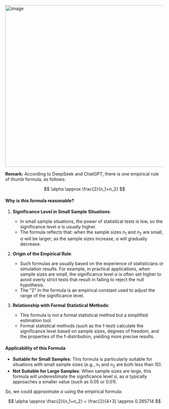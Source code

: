 <img width="514" alt="image" src="https://github.com/user-attachments/assets/bad216fe-c02a-40ba-97c3-62e31ba6441c" />

**Remark:**
According to DeepSeek and ChatGPT, there is one empirical rule of thumb formula, as follows:

$$
\alpha \approx \frac{2}{n_1+n_2}
$$

#### Why is this formula reasonable?

1. **Significance Level in Small Sample Situations**:
   - In small sample situations, the power of statistical tests is low, so the significance level $\alpha$ is usually higher.
   - The formula reflects that: when the sample sizes $n_1$ and $n_2$ are small, $\alpha$ will be larger; as the sample sizes increase, $\alpha$ will gradually decrease.

2. **Origin of the Empirical Rule**:
   - Such formulas are usually based on the experience of statisticians or simulation results. For example, in practical applications, when sample sizes are small, the significance level $\alpha$ is often set higher to avoid overly strict tests that result in failing to reject the null hypothesis.
   - The "2" in the formula is an empirical constant used to adjust the range of the significance level.

3. **Relationship with Formal Statistical Methods**:
   - This formula is not a formal statistical method but a simplified estimation tool.
   - Formal statistical methods (such as the f-test) calculate the significance level based on sample sizes, degrees of freedom, and the properties of the f-distribution, yielding more precise results.

#### Applicability of this Formula
- **Suitable for Small Samples**: This formula is particularly suitable for situations with small sample sizes (e.g., $n_1$ and $n_2$ are both less than 10).
- **Not Suitable for Large Samples**: When sample sizes are large, this formula will underestimate the significance level $\alpha$, as $\alpha$ typically approaches a smaller value (such as 0.05 or 0.01).

So, we could approximate $\alpha$ using the empirical formula:

$$
\alpha \approx \frac{2}{n_1+n_2} = \frac{2}{4+3} \approx 0.285714
$$

